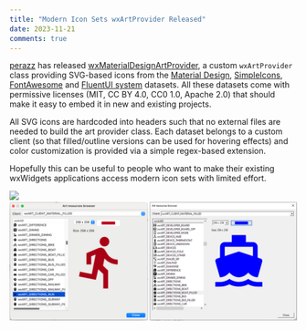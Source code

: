 ```yaml
---
title: "Modern Icon Sets wxArtProvider Released"
date: 2023-11-21
comments: true
---
```


[perazz][1] has released [wxMaterialDesignArtProvider][2], a custom `wxArtProvider` class providing SVG-based icons from the [Material Design][3], [SimpleIcons][4], [FontAwesome][5] and [FluentUI system][6] datasets. All these datasets come with permissive licenses (MIT, CC BY 4.0, CC0 1.0, Apache 2.0) that should make it easy to embed it in new and existing projects.  

All SVG icons are hardcoded into headers such that no external files are needed to build the art provider class. Each dataset belongs to a custom client (so that filled/outline versions can be used for hovering effects) and color customization is provided via a simple regex-based extension.

Hopefully this can be useful to people who want to make their existing wxWidgets applications access modern icon sets with limited effort.

![](wxMaterialDesignArtProvider_browser.png)
<img src="/blog/2023/11/21/modern-icon-sets-wxartprovider-released/wxMaterialDesignArtProvider_browser.png" class="img-fluid" alt="Screenshots of the wxMaterialDesignArtProvider sample browser in macOS and Windows">

[1]: https://github.com/perazz
[2]: https://github.com/perazz/wxMaterialDesignArtProvider
[3]: https://github.com/marella/material-design-icons
[4]: https://github.com/simple-icons/simple-icons/tree/develop
[5]: https://github.com/FortAwesome/Font-Awesome
[6]: https://github.com/microsoft/fluentui-system-icons
